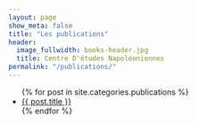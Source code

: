 ```yaml
---
layout: page
show_meta: false
title: "Les publications"
header:
  image_fullwidth: books-header.jpg
  title: Centre D'études Napoléoniennes
permalink: "/publications/"
---
```

<ul>
    {% for post in site.categories.publications %}
    <li><a href="{{ site.url }}{{ post.url }}">{{ post.title }}</a></li>
    {% endfor %}
</ul>
